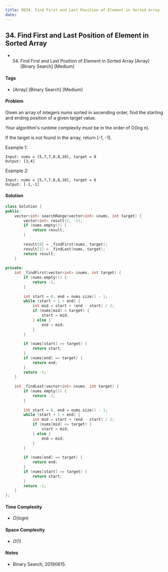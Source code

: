 ```yaml
---
title: 0034. Find First and Last Position of Element in Sorted Array
date: 
---
```


## 34. Find First and Last Position of Element in Sorted Array
- 34. Find First and Last Position of Element in Sorted Array [Array] [Binary Search] [Medium]

#### Tags
- [Array] [Binary Search] [Medium]

#### Problem
Given an array of integers nums sorted in ascending order, find the starting and ending position of a given target value.

Your algorithm's runtime complexity must be in the order of O(log n).

If the target is not found in the array, return [-1, -1].

Example 1:

    Input: nums = [5,7,7,8,8,10], target = 8
    Output: [3,4]

Example 2:

    Input: nums = [5,7,7,8,8,10], target = 6
    Output: [-1,-1]

#### Solution
``` C++
class Solution {
public:
    vector<int> searchRange(vector<int> &nums, int target) {
        vector<int> result(2, -1);
        if (nums.empty()) {
            return result;
        }
        
        result[0] = _findFirst(nums, target);
        result[1] = _findLast(nums, target);
        return result;
    }
    
private:
    int _findFirst(vector<int> &nums, int target) {
        if (nums.empty()) {
            return -1;
        }
        
        int start = 0, end = nums.size() - 1;
        while (start + 1 < end) {
            int mid = start + (end - start) / 2;
            if (nums[mid] < target) {
                start = mid;
            } else {
                end = mid;
            }
        }
        
        if (nums[start] == target) {
            return start;
        }
        if (nums[end] == target) {
            return end;
        }
        return -1;
    }
    
    int _findLast(vector<int> &nums, int target) {
        if (nums.empty()) {
            return -1;
        }
        
        int start = 0, end = nums.size() - 1;
        while (start + 1 < end) {
            int mid = start + (end - start) / 2;
            if (nums[mid] <= target) {
                start = mid;
            } else {
                end = mid;
            }
        }
        
        if (nums[end] == target) {
            return end;
        }
        if (nums[start] == target) {
            return start;
        }
        return -1;
    }
};
```

#### Time Complexity
- $O(log n)$

#### Space Complexity
- $O(1)$

#### Notes
- Binary Search, 20190615.
